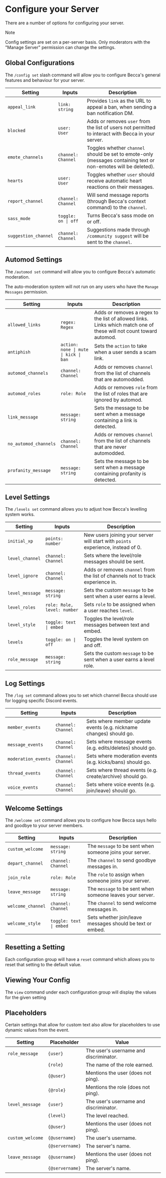 # Configure your Server

There are a number of options for configuring your server.

> [!NOTE]
> Config settings are set on a per-server basis. Only moderators with the "Manage Server" permission can change the settings.

## Global Configurations

The `/config set` slash command will allow you to configure Becca's general features and behaviour for your server.

| Setting              | Inputs              | Description                                                                                                     |
| -------------------- | ------------------- | --------------------------------------------------------------------------------------------------------------- |
| `appeal_link`        | `link: string`      | Provides `link` as the URL to appeal a ban, when sending a ban notification DM.                                 |
| `blocked`            | `user: User`        | Adds or removes `user` from the list of users not permitted to interact with Becca in your server.              |
| `emote_channels`     | `channel: Channel`  | Toggles whether `channel` should be set to emote-only (messages containing text or non-emotes will be deleted). |
| `hearts`             | `user: User`        | Toggles whether `user` should receive automatic heart reactions on their messages.                              |
| `report_channel`     | `channel: Channel`  | Will send message reports (through Becca's context command) to the `channel`.                                   |
| `sass_mode`          | `toggle: on \| off` | Turns Becca's sass mode on or off.                                                                              |
| `suggestion_channel` | `channel: Channel`  | Suggestions made through `/community suggest` will be sent to the `channel`.                                    |

## Automod Settings

The `/automod set` command will allow you to configure Becca's automatic moderation.

The auto-moderation system will not run on any users who have the `Manage Messages` permission.

| Setting               | Inputs                                | Description                                                                                                         |
| --------------------- | ------------------------------------- | ------------------------------------------------------------------------------------------------------------------- |
| `allowed_links`       | `regex: Regex`                        | Adds or removes a regex to the list of allowed links. Links which match one of these will not count toward automod. |
| `antiphish`           | `action: none \| mute \| kick \| ban` | Sets the `action` to take when a user sends a scam link.                                                            |
| `automod_channels`    | `channel: Channel`                    | Adds or removes `channel` from the list of channels that are automodded.                                            |
| `automod_roles`       | `role: Role`                          | Adds or removes `role` from the list of roles that are ignored by automod.                                          |
| `link_message`        | `message: string`                     | Sets the message to be sent when a message containing a link is detected.                                           |
| `no_automod_channels` | `channel: Channel`                    | Adds or removes `channel` from the list of channels that are never automodded.                                      |
| `profanity_message`   | `message: string`                     | Sets the message to be sent when a message containing profanity is detected.                                        |

## Level Settings

The `/levels set` command allows you to adjust how Becca's levelling system works.

| Setting         | Inputs                      | Description                                                                      |
| --------------- | --------------------------- | -------------------------------------------------------------------------------- |
| `initial_xp`    | `points: number`            | New users joining your server will start with `points` experience, instead of 0. |
| `level_channel` | `channel: Channel`          | Sets where the level/role messages should be sent.                               |
| `level_ignore`  | `channel: Channel`          | Adds or removes `channel` from the list of channels not to track experience in.  |
| `level_message` | `message: string`           | Sets the custom `message` to be sent when a user earns a level.                  |
| `level_roles`   | `role: Role, level: number` | Sets `role` to be assigned when a user reaches `level`.                          |
| `level_style`   | `toggle: text \| embed`     | Toggles the level/role messages between text and embed.                          |
| `levels`        | `toggle: on \| off`         | Toggles the level system on and off.                                             |
| `role_message`  | `message: string`           | Sets the custom `message` to be sent when a user earns a level role.             |

## Log Settings

The `/log set` command allows you to set which channel Becca should use for logging specific Discord events.

| Setting             | Inputs             | Description                                                        |
| ------------------- | ------------------ | ------------------------------------------------------------------ |
| `member_events`     | `channel: Channel` | Sets where member update events (e.g. nickname changes) should go. |
| `message_events`    | `channel: Channel` | Sets where message events (e.g. edits/deletes) should go.          |
| `moderation_events` | `channel: Channel` | Sets where moderation events (e.g. kicks/bans) should go.          |
| `thread_events`     | `channel: Channel` | Sets where thread events (e.g. create/archive) should go.          |
| `voice_events`      | `channel: Channel` | Sets where voice events (e.g. join/leave) should go.               |

## Welcome Settings

The `/welcome set` command allows you to configure how Becca says hello and goodbye to your server members.

| Setting           | Inputs                  | Description                                               |
| ----------------- | ----------------------- | --------------------------------------------------------- |
| `custom_welcome`  | `message: string`       | The `message` to be sent when someone joins your server.  |
| `depart_channel`  | `channel: Channel`      | The `channel` to send goodbye messages in.                |
| `join_role`       | `role: Role`            | The `role` to assign when someone joins your server.      |
| `leave_message`   | `message: string`       | The `message` to be sent when someone leaves your server. |
| `welcome_channel` | `channel: Channel`      | The `channel` to send welcome messages in.                |
| `welcome_style`   | `toggle: text \| embed` | Sets whether join/leave messages should be text or embed. |

## Resetting a Setting

Each configuration group will have a `reset` command which allows you to reset that setting to the default value.

## Viewing Your Config

The `view` command under each configuration group will display the values for the given setting

## Placeholders

Certain settings that allow for custom text also allow for placeholders to use dynamic values from the event.

| Setting          | Placeholder     | Value                                  |
| ---------------- | --------------- | -------------------------------------- |
| `role_message`   | `{user}`        | The user's username and discriminator. |
|                  | `{role}`        | The name of the role earned.           |
|                  | `{@user}`       | Mentions the user (does not ping).     |
|                  | `{@role}`       | Mentions the role (does not ping).     |
| `level_message`  | `{user}`        | The user's username and discriminator. |
|                  | `{level}`       | The level reached.                     |
|                  | `{@user}`       | Mentions the user (does not ping).     |
| `custom_welcome` | `{@username}`   | The user's username.                   |
|                  | `{@servername}` | The server's name.                     |
| `leave_message`  | `{@username}`   | Mentions the user (does not ping).     |
|                  | `{@servername}` | The server's name.                     |
